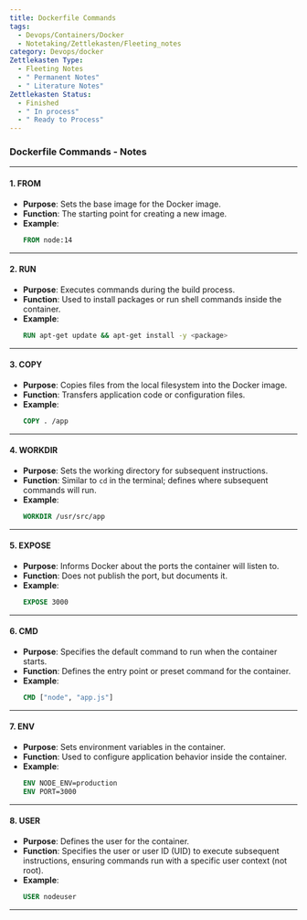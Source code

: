 ```yaml
---
title: Dockerfile Commands
tags:
  - Devops/Containers/Docker
  - Notetaking/Zettlekasten/Fleeting_notes
category: Devops/docker
Zettlekasten Type:
  - Fleeting Notes
  - " Permanent Notes"
  - " Literature Notes"
Zettlekasten Status:
  - Finished
  - " In process"
  - " Ready to Process"
---
```

### **Dockerfile Commands - Notes**
---
#### 1. **FROM**
- **Purpose**: Sets the base image for the Docker image.
- **Function**: The starting point for creating a new image.
- **Example**:
    ```dockerfile
    FROM node:14
    ```

---
#### 2. **RUN**
- **Purpose**: Executes commands during the build process.
- **Function**: Used to install packages or run shell commands inside the container.
- **Example**:
    ```dockerfile
    RUN apt-get update && apt-get install -y <package>
    ```

---
#### 3. **COPY**
- **Purpose**: Copies files from the local filesystem into the Docker image.
- **Function**: Transfers application code or configuration files.
- **Example**:
    ```dockerfile
    COPY . /app
    ```
    
---
#### 4. **WORKDIR**
- **Purpose**: Sets the working directory for subsequent instructions.
- **Function**: Similar to `cd` in the terminal; defines where subsequent commands will run.
- **Example**:
    ```dockerfile
    WORKDIR /usr/src/app
    ```
    
---
#### 5. **EXPOSE**
- **Purpose**: Informs Docker about the ports the container will listen to.
- **Function**: Does not publish the port, but documents it.
- **Example**:
    ```dockerfile
    EXPOSE 3000
    ```
    
---
#### 6. **CMD**
- **Purpose**: Specifies the default command to run when the container starts.
- **Function**: Defines the entry point or preset command for the container.
- **Example**:
    ```dockerfile
    CMD ["node", "app.js"]
    ```
    
---
#### 7. **ENV**
- **Purpose**: Sets environment variables in the container.
- **Function**: Used to configure application behavior inside the container.
- **Example**:
    ```dockerfile
    ENV NODE_ENV=production
    ENV PORT=3000
    ```
    
---
#### 8. **USER**
- **Purpose**: Defines the user for the container.
- **Function**: Specifies the user or user ID (UID) to execute subsequent instructions, ensuring commands run with a specific user context (not root).
- **Example**:
    ```dockerfile
    USER nodeuser
    ```

---

